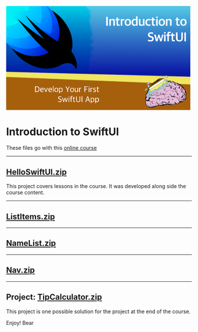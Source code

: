 <img src="https://github.com/bearc0025/onlineCourses/blob/main/IntroSwiftUI/icon.png?raw=true" alt="iOS UI" style="width:500px;"/>

# Introduction to SwiftUI

These files go with this [online course]()

<hr/>

## [HelloSwiftUI.zip](https://github.com/bearc0025/onlineCourses/raw/main/IntroSwiftUI/HelloSwiftUI.zip)

This project covers lessons in the course. It was developed along side the course content.

<hr/>

## [ListItems.zip](https://github.com/bearc0025/onlineCourses/raw/main/IntroSwiftUI/ListItems.zip)

<hr/>

## [NameList.zip](https://github.com/bearc0025/onlineCourses/raw/main/IntroSwiftUI/NameList.zip)

<hr/>

## [Nav.zip](https://github.com/bearc0025/onlineCourses/raw/main/IntroSwiftUI/Nav.zip)

<hr/>

## Project: [TipCalculator.zip](https://github.com/bearc0025/onlineCourses/raw/main/IntroiOSUI/TipCalculator.zip)

This project is one possible solution for the project at the end of the course. 

Enjoy!
Bear

